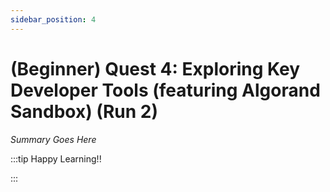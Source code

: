 ```yaml
---
sidebar_position: 4
---
```


# (Beginner) Quest 4: Exploring Key Developer Tools (featuring Algorand Sandbox) (Run 2)

_Summary Goes Here_

:::tip Happy Learning!!

<QuestButton text="Go To Quest" />

:::


